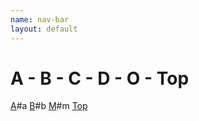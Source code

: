 ```yaml
---
name: nav-bar
layout: default
---
```

# A - B - C - D - O - Top
[A]({{site.github.baseurl}}{{page.url}})#a
[B]({{site.github.baseurl}}{{page.url}})#b
[M]({{site.github.baseurl}}{{page.url}})#m
[Top]({{site.github.baseurl}}{{page.url}})
